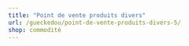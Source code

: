```yaml
---
title: "Point de vente produits divers"
url: /gueckedou/point-de-vente-produits-divers-5/
shop: commodité
---
```

